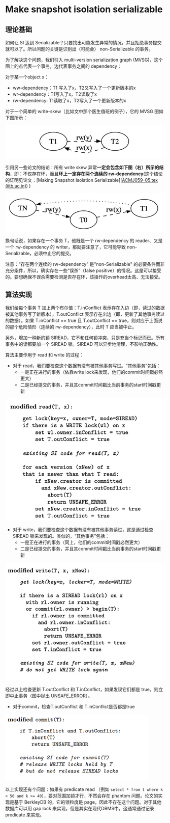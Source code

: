 # Make snapshot isolation serializable

## 理论基础

如何让 SI 达到 Serializable？只要找出可能发生异常的情况，并且拒绝事务提交就可以了。所以问题的关键是识别出（可能会） non-Serializable 的事务。

为了解决这个问题，我们引入 multi-version serialization graph (MVSG)，这个图上的点代表一个事务，边代表事务之间的 dependency：

对于某一个object x：

- ww-dependency：T1 写入了x，T2又写入了一个更新版本的x
- wr-dependency：T1写入了x，T2读取了x
- rw-dependency: T1读取了x，T2写入了一个更新版本的x

对于一个简单的 write-skew（比如文中那个医生值班的例子），它的 MVSG 图如下图所示：

![img](./assets/v2-d33d4f9a4e6d36046ed7df23f91c0d2b_1440w.png)

引用另一些论文的结论：所有 write skew 异常**一定会包含如下图（右）所示的结构**，即：不仅存在环，而且**环上一定存在两个连续的 rw-dependency**(这个结论的证明见论文：[Making Snapshot Isolation Serializable]([ACMJ059-05.tex (iitb.ac.in)](https://www.cse.iitb.ac.in/infolab/Data/Courses/CS632/2009/Papers/p492-fekete.pdf)) )

![img](./assets/v2-a3230ce1f2a19153f9d743043bf719d0_1440w.png)

换句话说，如果存在一个事务 T，他既是一个 rw-dependency 的 reader、又是一个 rw-dependency 的 writer，那就要注意了，它可能导致 non-Serializable，必须中止它的提交。

注意：“存在两个连续的 rw-dependency” 是"non-Serializable" 的必要条件而非充分条件，所以，确实存在一些“误杀”（false positive）的情况。这是可以接受的。要想确保不误杀需要检测是否存在环，该操作的overhead太高、无法接受。

## 算法实现

我们给每个事务 T 加上两个布尔值：T.inConflict 表示存在入边（即，读过的数据被其他事务写了新版本），T.outConflict 表示存在出边（即，更新了其他事务读过的数据）。如果 T.inConflict == true 且 T.outConflict == true，则对应于上面说的那个危险情形（连续的 rw-dependency），此时 T 应当被中止。

另外，增加一种新的锁 SIREAD，它不和任何锁冲突，只是充当个标记而已。所有事务中的读都要加一个 SIREAD 锁。SIREAD 可以异步地清理，不影响正确性。

算法主要作用于 read 和 write 的过程：

- 对于 read，我们要检查这个数据有没有被其他事务写过。“其他事务”包括：
  - 一是正在进行的事务（依靠write lock来发现，他们的commit时间戳必然更大）
  - 二是已经提交的事务，并且其commit时间戳比当前事务的start时间戳更新

![img](./assets/v2-ce9d5b7c6c123b15811324457735f132_1440w.webp)

- 对于 write，我们要检查这个数据有没有被其他事务读过，这是通过检查 SIREAD 锁来发现的。类似的，“其他事务”包括：
  - 一是正在进行的事务（同上，他们的commit时间戳必然更大）
  - 二是已经提交的事务，并且其commit时间戳比当前事务的start时间戳更新

![img](./assets/v2-a0d92835cd260cb43d72dda983cde79f_1440w.png)

经过以上检查更新 T.outConflict 和 T.inConflict，如果发现它们都是 true，则立即中止事务（图中抛出 UNSAFE_ERROR）。

- 对于commit，检查T.outConflict 和 T.inConflict是否都是true

![img](./assets/6990176637312.png)


以上实现还有个问题：如果有 predicate read （例如 `select * from t where k < 50 and k >= 40`），要对范围加锁才行，不然会存在 phantom 问题。论文的实现是基于 BerkleyDB 的，它的锁粒度是 page，因此不存在这个问题。对于其他数据库可以用 gap lock 来实现，但是其实在现代DBMS中，这通常通过记录 predicate 来实现。
